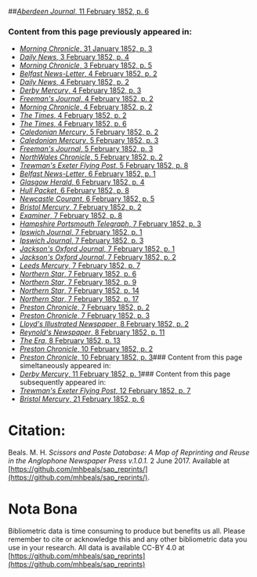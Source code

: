 ##[*Aberdeen Journal*, 11 February 1852, p. 6](https://mhbeals.github.io/sap_html/Aberdeen-Journal/Aberdeen-Journal-11-February-1852-p-6)

### Content from this page previously appeared in:
+ [*Morning Chronicle*, 31 January 1852, p. 3](https://mhbeals.github.io/sap_html/Morning-Chronicle/Morning-Chronicle-31-January-1852-p-3)
+ [*Daily News*, 3 February 1852, p. 4](https://mhbeals.github.io/sap_html/Daily-News/Daily-News-3-February-1852-p-4)
+ [*Morning Chronicle*, 3 February 1852, p. 5](https://mhbeals.github.io/sap_html/Morning-Chronicle/Morning-Chronicle-3-February-1852-p-5)
+ [*Belfast News-Letter*, 4 February 1852, p. 2](https://mhbeals.github.io/sap_html/Belfast-News-Letter/Belfast-News-Letter-4-February-1852-p-2)
+ [*Daily News*, 4 February 1852, p. 2](https://mhbeals.github.io/sap_html/Daily-News/Daily-News-4-February-1852-p-2)
+ [*Derby Mercury*, 4 February 1852, p. 3](https://mhbeals.github.io/sap_html/Derby-Mercury/Derby-Mercury-4-February-1852-p-3)
+ [*Freeman's Journal*, 4 February 1852, p. 2](https://mhbeals.github.io/sap_html/Freeman's-Journal/Freeman's-Journal-4-February-1852-p-2)
+ [*Morning Chronicle*, 4 February 1852, p. 2](https://mhbeals.github.io/sap_html/Morning-Chronicle/Morning-Chronicle-4-February-1852-p-2)
+ [*The Times*, 4 February 1852, p. 2](https://mhbeals.github.io/sap_html/The-Times/The-Times-4-February-1852-p-2)
+ [*The Times*, 4 February 1852, p. 6](https://mhbeals.github.io/sap_html/The-Times/The-Times-4-February-1852-p-6)
+ [*Caledonian Mercury*, 5 February 1852, p. 2](https://mhbeals.github.io/sap_html/Caledonian-Mercury/Caledonian-Mercury-5-February-1852-p-2)
+ [*Caledonian Mercury*, 5 February 1852, p. 3](https://mhbeals.github.io/sap_html/Caledonian-Mercury/Caledonian-Mercury-5-February-1852-p-3)
+ [*Freeman's Journal*, 5 February 1852, p. 3](https://mhbeals.github.io/sap_html/Freeman's-Journal/Freeman's-Journal-5-February-1852-p-3)
+ [*NorthWales Chronicle*, 5 February 1852, p. 2](https://mhbeals.github.io/sap_html/NorthWales-Chronicle/NorthWales-Chronicle-5-February-1852-p-2)
+ [*Trewman's Exeter Flying Post*, 5 February 1852, p. 8](https://mhbeals.github.io/sap_html/Trewman's-Exeter-Flying-Post/Trewman's-Exeter-Flying-Post-5-February-1852-p-8)
+ [*Belfast News-Letter*, 6 February 1852, p. 1](https://mhbeals.github.io/sap_html/Belfast-News-Letter/Belfast-News-Letter-6-February-1852-p-1)
+ [*Glasgow Herald*, 6 February 1852, p. 4](https://mhbeals.github.io/sap_html/Glasgow-Herald/Glasgow-Herald-6-February-1852-p-4)
+ [*Hull Packet*, 6 February 1852, p. 8](https://mhbeals.github.io/sap_html/Hull-Packet/Hull-Packet-6-February-1852-p-8)
+ [*Newcastle Courant*, 6 February 1852, p. 5](https://mhbeals.github.io/sap_html/Newcastle-Courant/Newcastle-Courant-6-February-1852-p-5)
+ [*Bristol Mercury*, 7 February 1852, p. 2](https://mhbeals.github.io/sap_html/Bristol-Mercury/Bristol-Mercury-7-February-1852-p-2)
+ [*Examiner*, 7 February 1852, p. 8](https://mhbeals.github.io/sap_html/Examiner/Examiner-7-February-1852-p-8)
+ [*Hampshire Portsmouth Telegraph*, 7 February 1852, p. 3](https://mhbeals.github.io/sap_html/Hampshire-Portsmouth-Telegraph/Hampshire-Portsmouth-Telegraph-7-February-1852-p-3)
+ [*Ipswich Journal*, 7 February 1852, p. 1](https://mhbeals.github.io/sap_html/Ipswich-Journal/Ipswich-Journal-7-February-1852-p-1)
+ [*Ipswich Journal*, 7 February 1852, p. 3](https://mhbeals.github.io/sap_html/Ipswich-Journal/Ipswich-Journal-7-February-1852-p-3)
+ [*Jackson's Oxford Journal*, 7 February 1852, p. 1](https://mhbeals.github.io/sap_html/Jackson's-Oxford-Journal/Jackson's-Oxford-Journal-7-February-1852-p-1)
+ [*Jackson's Oxford Journal*, 7 February 1852, p. 2](https://mhbeals.github.io/sap_html/Jackson's-Oxford-Journal/Jackson's-Oxford-Journal-7-February-1852-p-2)
+ [*Leeds Mercury*, 7 February 1852, p. 7](https://mhbeals.github.io/sap_html/Leeds-Mercury/Leeds-Mercury-7-February-1852-p-7)
+ [*Northern Star*, 7 February 1852, p. 6](https://mhbeals.github.io/sap_html/Northern-Star/Northern-Star-7-February-1852-p-6)
+ [*Northern Star*, 7 February 1852, p. 9](https://mhbeals.github.io/sap_html/Northern-Star/Northern-Star-7-February-1852-p-9)
+ [*Northern Star*, 7 February 1852, p. 14](https://mhbeals.github.io/sap_html/Northern-Star/Northern-Star-7-February-1852-p-14)
+ [*Northern Star*, 7 February 1852, p. 17](https://mhbeals.github.io/sap_html/Northern-Star/Northern-Star-7-February-1852-p-17)
+ [*Preston Chronicle*, 7 February 1852, p. 2](https://mhbeals.github.io/sap_html/Preston-Chronicle/Preston-Chronicle-7-February-1852-p-2)
+ [*Preston Chronicle*, 7 February 1852, p. 3](https://mhbeals.github.io/sap_html/Preston-Chronicle/Preston-Chronicle-7-February-1852-p-3)
+ [*Lloyd's Illustrated Newspaper*, 8 February 1852, p. 2](https://mhbeals.github.io/sap_html/Lloyd's-Illustrated-Newspaper/Lloyd's-Illustrated-Newspaper-8-February-1852-p-2)
+ [*Reynold's Newspaper*, 8 February 1852, p. 11](https://mhbeals.github.io/sap_html/Reynold's-Newspaper/Reynold's-Newspaper-8-February-1852-p-11)
+ [*The Era*, 8 February 1852, p. 13](https://mhbeals.github.io/sap_html/The-Era/The-Era-8-February-1852-p-13)
+ [*Preston Chronicle*, 10 February 1852, p. 2](https://mhbeals.github.io/sap_html/Preston-Chronicle/Preston-Chronicle-10-February-1852-p-2)
+ [*Preston Chronicle*, 10 February 1852, p. 3](https://mhbeals.github.io/sap_html/Preston-Chronicle/Preston-Chronicle-10-February-1852-p-3)### Content from this page simeltaneously appeared in:
+ [*Derby Mercury*, 11 February 1852, p. 1](https://mhbeals.github.io/sap_html/Derby-Mercury/Derby-Mercury-11-February-1852-p-1)### Content from this page subsequently appeared in:
+ [*Trewman's Exeter Flying Post*, 12 February 1852, p. 7](https://mhbeals.github.io/sap_html/Trewman's-Exeter-Flying-Post/Trewman's-Exeter-Flying-Post-12-February-1852-p-7)
+ [*Bristol Mercury*, 21 February 1852, p. 6](https://mhbeals.github.io/sap_html/Bristol-Mercury/Bristol-Mercury-21-February-1852-p-6)
                    
# Citation: 

Beals. M. H. *Scissors and Paste Database: A Map of Reprinting and Reuse in the Anglophone Newspaper Press v.1.0.1.* 2 June 2017. Available at [https://github.com/mhbeals/sap_reprints/](https://github.com/mhbeals/sap_reprints/). 
                    
# Nota Bona

Bibliometric data is time consuming to produce but benefits us all. Please remember to cite or acknowledge this and any other bibliometric data you use in your research. All data is available CC-BY 4.0 at [https://github.com/mhbeals/sap_reprints](https://github.com/mhbeals/sap_reprints)